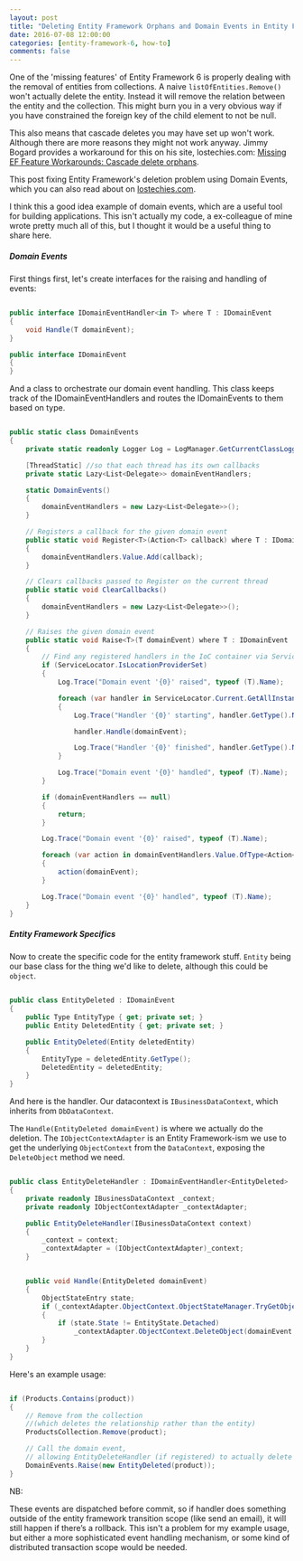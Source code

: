 ```yaml
---
layout: post
title: "Deleting Entity Framework Orphans and Domain Events in Entity Framework 6"
date: 2016-07-08 12:00:00
categories: [entity-framework-6, how-to]
comments: false
---
```


One of the 'missing features' of Entity Framework 6 is properly dealing with the removal of entities from collections. A naive `listOfEntities.Remove()` won't actually delete the entity. Instead it will remove the relation between the entity and the collection. This might burn you in a very obvious way if you have constrained the foreign key of the child element to not be null.

This also means that cascade deletes you may have set up won't work. Although there are more reasons they might not work anyway. Jimmy Bogard provides a workaround for this on his site, lostechies.com: [Missing EF Feature Workarounds: Cascade delete orphans](https://lostechies.com/jimmybogard/2014/05/08/missing-ef-feature-workarounds-cascade-delete-orphans/).

This post fixing Entity Framework's deletion problem using Domain Events, which you can also read about on [lostechies.com](https://lostechies.com/jimmybogard/2010/04/08/strengthening-your-domain-domain-events/).

I think this a good idea example of domain events, which are a useful tool for building applications. This isn't actually my code, a ex-colleague of mine wrote pretty much all of this, but I thought it would be a useful thing to share here.

##### Domain Events

First things first, let's create interfaces for the raising and handling of events:

```csharp

public interface IDomainEventHandler<in T> where T : IDomainEvent
{
    void Handle(T domainEvent);
}

public interface IDomainEvent
{
}

```

And a class to orchestrate our domain event handling. This class keeps track of the IDomainEventHandlers and routes the IDomainEvents to them based on type.

```csharp

public static class DomainEvents
{
    private static readonly Logger Log = LogManager.GetCurrentClassLogger();

    [ThreadStatic] //so that each thread has its own callbacks
    private static Lazy<List<Delegate>> domainEventHandlers;

    static DomainEvents()
    {
        domainEventHandlers = new Lazy<List<Delegate>>();
    }

    // Registers a callback for the given domain event
    public static void Register<T>(Action<T> callback) where T : IDomainEvent
    {
        domainEventHandlers.Value.Add(callback);
    }

    // Clears callbacks passed to Register on the current thread
    public static void ClearCallbacks()
    {
        domainEventHandlers = new Lazy<List<Delegate>>();
    }

    // Raises the given domain event
    public static void Raise<T>(T domainEvent) where T : IDomainEvent
    {
        // Find any registered handlers in the IoC container via ServiceLocator
        if (ServiceLocator.IsLocationProviderSet)
        {
            Log.Trace("Domain event '{0}' raised", typeof (T).Name);

            foreach (var handler in ServiceLocator.Current.GetAllInstances<IDomainEventHandler<T>>())
            {
                Log.Trace("Handler '{0}' starting", handler.GetType().Name);

                handler.Handle(domainEvent);

                Log.Trace("Handler '{0}' finished", handler.GetType().Name);
            }

            Log.Trace("Domain event '{0}' handled", typeof (T).Name);
        }

        if (domainEventHandlers == null)
        {
            return;
        }

        Log.Trace("Domain event '{0}' raised", typeof (T).Name);

        foreach (var action in domainEventHandlers.Value.OfType<Action<T>>())
        {
            action(domainEvent);
        }

        Log.Trace("Domain event '{0}' handled", typeof (T).Name);
    }
}


```

##### Entity Framework Specifics

Now to create the specific code for the entity framework stuff. `Entity` being our base class for the thing we'd like to delete, although this could be `object`.

```csharp

public class EntityDeleted : IDomainEvent
{
    public Type EntityType { get; private set; }
    public Entity DeletedEntity { get; private set; }

    public EntityDeleted(Entity deletedEntity)
    {
        EntityType = deletedEntity.GetType();
        DeletedEntity = deletedEntity;
    }
}

```

And here is the handler. Our datacontext is `IBusinessDataContext`, which inherits from `DbDataContext`.


The `Handle(EntityDeleted domainEvent)` is where we actually do the deletion.
The `IObjectContextAdapter` is an Entity Framework-ism we use to get the underlying `ObjectContext` from the `DataContext`, exposing the `DeleteObject` method we need.


```csharp

public class EntityDeleteHandler : IDomainEventHandler<EntityDeleted>
{
    private readonly IBusinessDataContext _context;
    private readonly IObjectContextAdapter _contextAdapter;

    public EntityDeleteHandler(IBusinessDataContext context)
    {
        _context = context;
        _contextAdapter = (IObjectContextAdapter)_context;
    }


    public void Handle(EntityDeleted domainEvent)
    {
        ObjectStateEntry state;
        if (_contextAdapter.ObjectContext.ObjectStateManager.TryGetObjectStateEntry(domainEvent.DeletedEntity, out state))
        {
            if (state.State != EntityState.Detached)
                _contextAdapter.ObjectContext.DeleteObject(domainEvent.DeletedEntity);
        }
    }
}

```

Here's an example usage:

```csharp

if (Products.Contains(product))
{
	// Remove from the collection
	//(which deletes the relationship rather than the entity)
    ProductsCollection.Remove(product);

	// Call the domain event,
	// allowing EntityDeleteHandler (if registered) to actually delete the object
    DomainEvents.Raise(new EntityDeleted(product));
}

```

NB:

These events are dispatched before commit, so if handler does something outside of the entity framework transition scope (like send an email), it will still happen if there’s a rollback. This isn't a problem for my example usage, but either a more sophisticated event handling mechanism, or some kind of distributed transaction scope would be needed.
